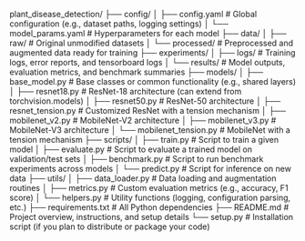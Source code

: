 plant_disease_detection/
├── config/
│   ├── config.yaml          # Global configuration (e.g., dataset paths, logging settings)
│   └── model_params.yaml    # Hyperparameters for each model
├── data/
│   ├── raw/                 # Original unmodified datasets
│   └── processed/           # Preprocessed and augmented data ready for training
├── experiments/
│   ├── logs/                # Training logs, error reports, and tensorboard logs
│   └── results/             # Model outputs, evaluation metrics, and benchmark summaries
├── models/
│   ├── base_model.py        # Base classes or common functionality (e.g., shared layers)
│   ├── resnet18.py          # ResNet-18 architecture (can extend from torchvision.models)
│   ├── resnet50.py          # ResNet-50 architecture
│   ├── resnet_tension.py    # Customized ResNet with a tension mechanism
│   ├── mobilenet_v2.py      # MobileNet-V2 architecture
│   ├── mobilenet_v3.py      # MobileNet-V3 architecture
│   └── mobilenet_tension.py # MobileNet with a tension mechanism
├── scripts/
│   ├── train.py             # Script to train a given model
│   ├── evaluate.py          # Script to evaluate a trained model on validation/test sets
│   ├── benchmark.py         # Script to run benchmark experiments across models
│   └── predict.py           # Script for inference on new data
├── utils/
│   ├── data_loader.py       # Data loading and augmentation routines
│   ├── metrics.py           # Custom evaluation metrics (e.g., accuracy, F1 score)
│   └── helpers.py           # Utility functions (logging, configuration parsing, etc.)
├── requirements.txt         # All Python dependencies
├── README.md                # Project overview, instructions, and setup details
└── setup.py                 # Installation script (if you plan to distribute or package your code)
